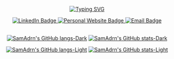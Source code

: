 <p align="center">
  <a href="https://git.io/typing-svg" target="_blank"><img src="http://readme-typing-svg.herokuapp.com?font=Consolas&size=30&duration=2000&pause=1000&color=F7872F&center=true&vCenter=true&width=435&height=50&lines=I'm+Samuel+Kosasih;Welcome+to+my+GitHub" alt="Typing SVG" /></a>
</p>

<div align="center">
  <a href="https://www.linkedin.com/in/samkosasih/" target="_blank">
    <img src="https://img.shields.io/badge/LinkedIn-blue?style=for-the-badge&logo=linkedin&logoColor=white" alt="LinkedIn Badge"/>
  </a>
  <a href="https://samadrn.github.io/ePortfolio/" target="_blank">
    <img src="https://img.shields.io/badge/Personal%20Website-orange?style=for-the-badge" alt="Personal Website Badge"/>
  </a>
  <a href="mailto:samadrianko@gmail.com" target="_blank">
    <img src="https://img.shields.io/badge/Email%20Me-red?style=for-the-badge&logo=gmail&logoColor=white" alt="Email Badge"/>
  </a>
</div>

<br>

<div align="center">
  
[![SamAdrn's GitHub langs-Dark](https://github-readme-stats.vercel.app/api?username=samadrn&hide_border=true&bg_color=0E11170&title_color=ff8300&text_color=f0f0f0&include_all_commits=true&show_icons=true&icon_color=fbb040&hide=stars,contribs&custom_title=My%20GitHub%20Stats#gh-dark-mode-only)](https://github.com/anuraghazra/github-readme-stats#gh-dark-mode-only)
[![SamAdrn's GitHub stats-Dark](https://github-readme-stats.vercel.app/api/top-langs?username=SamAdrn&theme=default&title_color=ff8300&text_color=f0f0f0&bg_color=0E11170&hide_border=true&hide_progress=true&langs_count=10&custom_title=Languages%20%20Used&hide=CSS,Shell#gh-dark-mode-only)](https://github.com/anuraghazra/github-readme-stats#gh-dark-mode-only)

[![SamAdrn's GitHub langs-Light](https://github-readme-stats.vercel.app/api/top-langs?username=SamAdrn&theme=default&title_color=ff8300&text_color=2b2d42&bg_color=0E11170&hide_border=true&hide_progress=true&langs_count=10&custom_title=Languages%20%20Used&hide=CSS,Shell#gh-light-mode-only)](https://github.com/anuraghazra/github-readme-stats#gh-light-mode-only)
[![SamAdrn's GitHub stats-Light](https://github-readme-stats.vercel.app/api?username=samadrn&hide_border=true&bg_color=0E11170&title_color=ff8300&text_color=2b2d42&include_all_commits=true&show_icons=true&icon_color=fbb040&hide=stars,contribs&custom_title=My%20GitHub%20Stats#gh-light-mode-only)](https://github.com/anuraghazra/github-readme-stats#gh-light-mode-only)
  
</div>
